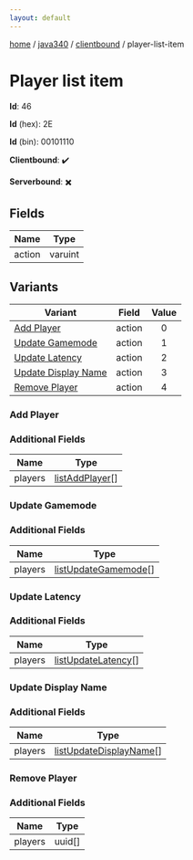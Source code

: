 ```yaml
---
layout: default
---
```


[home](/)  /  [java340](/protocol/java340)  /  [clientbound](/protocol/java340/clientbound)  /  player-list-item

# Player list item

**Id**: 46

**Id** (hex): 2E

**Id** (bin): 00101110

**Clientbound**: ✔️

**Serverbound**: ✖️

## Fields

Name | Type
---|---
action | varuint

## Variants

Variant | Field | Value
---|---|:---:
[Add Player](#add_player) | action | 0
[Update Gamemode](#update_gamemode) | action | 1
[Update Latency](#update_latency) | action | 2
[Update Display Name](#update_display_name) | action | 3
[Remove Player](#remove_player) | action | 4

### Add Player

### Additional Fields

Name | Type
---|---
players | [listAddPlayer](/protocol/java340/types/list-add-player)[]

### Update Gamemode

### Additional Fields

Name | Type
---|---
players | [listUpdateGamemode](/protocol/java340/types/list-update-gamemode)[]

### Update Latency

### Additional Fields

Name | Type
---|---
players | [listUpdateLatency](/protocol/java340/types/list-update-latency)[]

### Update Display Name

### Additional Fields

Name | Type
---|---
players | [listUpdateDisplayName](/protocol/java340/types/list-update-display-name)[]

### Remove Player

### Additional Fields

Name | Type
---|---
players | uuid[]

